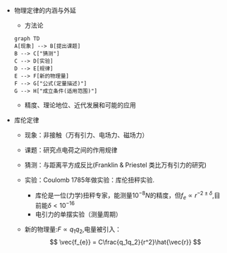 + 物理定律的内涵与外延

  + 方法论
  
  ```mermaid
  graph TD
  A[现象] --> B[提出课题]
  B --> C["猜测"]
  C --> D[实验]
  D --> E[规律]
  E --> F[新的物理量]
  F --> G["公式(定量描述)"]
  G --> H["成立条件(适用范围)"]
  ```

  + 精度、理论地位、近代发展和可能的应用
  
+ 库伦定律

  + 现象：非接触（万有引力、电场力、磁场力）

  + 课题：研究点电荷之间的作用规律

  + 猜测：与距离平方成反比(Franklin & Priestel 类比万有引力的研究)

  + 实验：Coulomb 1785年做实验：库伦扭秤实验.
    
    + 库伦是一位(力学)扭秤专家，能测量$10^{-8}N$的精度，但$f_{e} \propto r^{-2\pm \delta}$,目前能$\delta \lt 10^{-16}$
    + 电引力的单摆实验（测量周期）
    
  + 新的物理量:$F\propto q_1q_2$,电量被引入：
    $$
    \vec{f_{e}} = C\frac{q_1q_2}{r^2}\hat{\vec{r}} 
    $$
    
